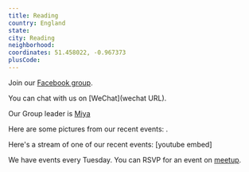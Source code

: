 ```yaml
---
title: Reading
country: England
state: 
city: Reading
neighborhood: 
coordinates: 51.458022, -0.967373
plusCode:
---
```

Join our [Facebook group](https://www.facebook.com/groups/free.code.camp.reading).

You can chat with us on [WeChat](wechat URL).

Our Group leader is [Miya](freecodecamp.org/miya)

Here are some pictures from our recent events:
![]().

Here's a stream of one of our recent events:
[youtube embed]

We have events every Tuesday. You can RSVP for an event on [meetup](meetupurl).
